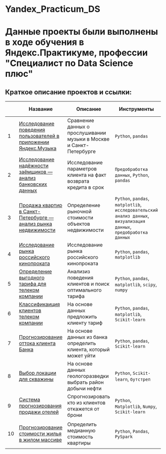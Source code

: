 # Yandex_Practicum_DS

# Данные проекты были выполнены в ходе обучения в Яндекс.Практикуме, профессии "Специалист по Data Science плюс"

## Краткое описание проектов и ссылки:
|  | Название | Описание | Инструменты | Сфера деятельности |
|------------------|----------|----------|-------------|---------------------|
| 1                | [Исследование поведения пользователей в приложении Яндекс.Музыка](https://github.com/IlchenkoAleksey/Yandex_Practicum_DS/tree/main/project_01_music/) | Сравнение данных о прослушивании музыки в Москве и Санкт-Петербурге | `Python`, `pandas` | `Интернет-сервисы`, `Стриминговый сервис` |
| 2                | [Исследование надёжности заёмщиков — анализ банковских данных](https://github.com/IlchenkoAleksey/Yandex_Practicum_DS/tree/main/project_02_credit_bank/) | Исследование параметров клиента на факт возврата кредита в срок | `Предобработка данных`, `Python`, `pandas` | `Банковская сфера`, `Кредитование` |
| 3                | [Продажа квартир в Санкт-Петербурге — анализ рынка недвижимости](https://github.com/IlchenkoAleksey/Yandex_Practicum_DS/tree/main/project_03_yandex_real_estate/) | Определение рыночной стоимости объектов недвижимости | `Python`, `pandas`, `matplotlib`, `исследовательский анализ данных`, `визуализация данных`, `предобработка данных` | `Интернет-сервисы`, `Площадки объявлений` |
| 4                | [Исследование рынка российского кинопроката](https://github.com/IlchenkoAleksey/Yandex_Practicum_DS/tree/main/project_04_russian_movies/) | Исследование рынка российского кинопроката | `Python`, `pandas`, `matplotlib` | `Оффлайн`, `Стриминговый сервис` |
| 5                | [Определение выгодного тарифа для телеком компании](https://github.com/IlchenkoAleksey/Yandex_Practicum_DS/tree/main/project_05_telecom_tarif/) | Анализиз поведения клиентов и поиск оптимального тарифа | `Python`, `pandas`, `matplotlib`, `scipy`, `numpy` | `Маркетинг-аналитик`, `Телеком` |
| 6                | [Классификаиция клиентов телеком компании](https://github.com/IlchenkoAleksey/Yandex_Practicum_DS/tree/main/project_06_telecom_predict/) | На основе данных предложить клиенту тариф | `Python`, `pandas`, `matplotlib`, `Scikit-learn` | `Телеком` |
| 7                | [Прогнозирование оттока клиента Банка](https://github.com/IlchenkoAleksey/Yandex_Practicum_DS/tree/main/project_07_bank_customer_churn/) | На основе данных из банка определить клиента, который может уйти | `Python`, `pandas`, `Scikit-learn` | `Бизнес`, `Инвестиции`, `Банковская сфера`, `Кредитование` |
| 8                | [Выбор локации для скважины](https://github.com/IlchenkoAleksey/Yandex_Practicum_DS/tree/main/project_08_oil_location/) | На основе данных геологоразведки выбрать район добычи нефти | `Python`, `Scikit-learn`, `бутстреп` | `Добывающие компании` |
| 9                | [Система прогнозирования продажи отелей](https://github.com/IlchenkoAleksey/Yandex_Practicum_DS/tree/main/project_09_booking_cancelation/) | Спрогнозировать кто из клиентов откажется от брони | `Python`, `Matplotlib`, `Numpy`, `Scikit-learn` | `Туризм`, `Интернет-сервисы` |
| 10                | [Прогнозирование стоимости жилья в жилом массиве](https://github.com/IlchenkoAleksey/Yandex_Practicum_DS/tree/main/project_10_housing_prises/) | Определить медианную стоимость квартиры | `Python`, `Pandas`, `PySpark` | `Площадки объявлений`, `Интернет-сервисы`, `Оффлайн` |


